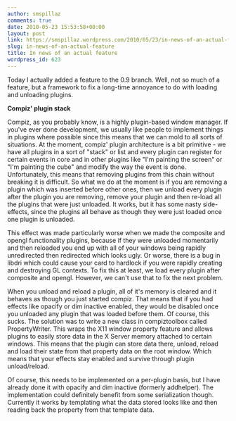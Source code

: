 ```yaml
---
author: smspillaz
comments: true
date: 2010-05-23 15:53:58+00:00
layout: post
link: https://smspillaz.wordpress.com/2010/05/23/in-news-of-an-actual-feature/
slug: in-news-of-an-actual-feature
title: In news of an actual feature
wordpress_id: 623
---
```


Today I actually added a feature to the 0.9 branch. Well, not so much of a feature, but a framework to fix a long-time annoyance to do with loading and unloading plugins.

**Compiz' plugin stack**

Compiz, as you probably know, is a highly plugin-based window manager. If you've ever done development, we usually like people to implement things in plugins where possible since this means that we can mold to all sorts of situations. At the moment, compiz' plugin architecture is a bit primitive - we have all plugins in a sort of "stack" or list and every plugin can register for certain events in core and in other plugins like "I'm painting the screen" or "I'm painting the cube" and modify the way the event is done. Unfortunately, this means that removing plugins from this chain without breaking it is difficult. So what we do at the moment is if you are removing a plugin which was inserted before other ones, then we unload every plugin after the plugin you are removing, remove your plugin and then re-load all the plugins that were just unloaded. It works, but it has some nasty side-effects, since the plugins all behave as though they were just loaded once one plugin is unloaded.

This effect was made particularly worse when we made the composite and opengl functionality plugins, because if they were unloaded momentarily and then reloaded you end up with all of your windows being rapidly unredirected then redirected which looks ugly. Or worse, there is a bug in libdri which could cause your card to hardlock if you were rapidly creating and destroying GL contexts. To fix this at least, we load every plugin after composite and opengl. However, we can't use that to fix the next problem.

When you unload and reload a plugin, all of it's memory is cleared and it behaves as though you just started compiz. That means that if you had effects like opacify or dim inactive enabled, they would be disabled once you unloaded any plugin that was loaded before them. Of course, this sucks. The solution was to write a new class in compiztoolbox called PropertyWriter. This wraps the X11 window property feature and allows plugins to easily store data in the X Server memory attached to certain windows. This means that the plugin can store data there, unload, reload and load their state from that property data on the root window. Which means that your effects stay enabled and survive through plugin unload/reload.

Of course, this needs to be implemented on a per-plugin basis, but I have already done it with opacify and dim inactive (formerly addhelper). The implementation could definitely benefit from some serialization though. Currently it works by templating what the data stored looks like and then reading back the property from that template data.
